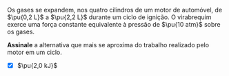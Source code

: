 Os gases se expandem, nos quatro cilindros de um motor de automóvel, de $\pu{0,2 L}$ a $\pu{2,2 L}$ durante um ciclo de ignição. O virabrequim exerce uma força constante equivalente à pressão de $\pu{10 atm}$ sobre os gases.

**Assinale** a alternativa que mais se aproxima do trabalho realizado pelo motor em um ciclo.

- [x] $\pu{2,0 kJ}$

